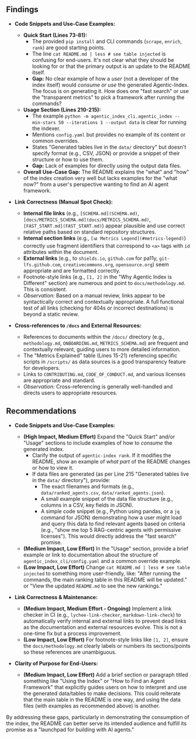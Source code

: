## Findings

*   **Code Snippets and Use-Case Examples:**
    *   **Quick Start (Lines 73-81):**
        *   The provided `pip install` and CLI commands (`scrape`, `enrich`, `rank`) are good starting points.
        *   The line `cat README.md | less # see table injected` is confusing for end-users. It's not clear what they should be looking for or that the primary output is an update to the README itself.
        *   **Gap:** No clear example of how a *user* (not a developer of the index itself) would *consume or use* the generated Agentic-Index. The focus is on generating it. How does one "fast search" or use the "transparent metrics" to pick a framework after running the commands?
    *   **Usage Section (Lines 210-215):**
        *   The example `python -m agentic_index_cli.agentic_index --min-stars 50 --iterations 1 --output data` is clear for running the indexer.
        *   Mentions `config.yaml` but provides no example of its content or common overrides.
        *   States "Generated tables live in the `data/` directory" but doesn't specify format (e.g., CSV, JSON) or provide a snippet of their structure or how to use them.
        *   **Gap:** Lack of examples for directly using the output data files.
    *   **Overall Use-Case Gap:** The README explains the "what" and "how" of the index creation very well but lacks examples for the "what now?" from a user's perspective wanting to find an AI agent framework.

*   **Link Correctness (Manual Spot Check):**
    *   **Internal file links** (e.g., `[SCHEMA.md](SCHEMA.md)`, `[docs/METRICS_SCHEMA.md](docs/METRICS_SCHEMA.md)`, `[FAST_START.md](FAST_START.md)`) appear plausible and use correct relative paths based on standard repository structures.
    *   **Internal section links** (e.g., `[📊 Metrics Legend](#metrics-legend)`) correctly use fragment identifiers that correspond to `<a>` tags with `id` attributes within the document.
    *   **External links** (e.g., to `shields.io`, `github.com` for pa11y, `git-lfs.github.com`, `creativecommons.org`, `opensource.org`) seem appropriate and are formatted correctly.
    *   Footnote-style links (e.g., `[1, 2]` in the "Why Agentic Index is Different" section) are numerous and point to `docs/methodology.md`. This is consistent.
    *   *Observation:* Based on a manual review, links appear to be syntactically correct and contextually appropriate. A full functional test of all links (checking for 404s or incorrect destinations) is beyond a static review.

*   **Cross-references to `/docs` and External Resources:**
    *   References to documents within the `/docs/` directory (e.g., `methodology.md`, `ONBOARDING.md`, `METRICS_SCHEMA.md`) are frequent and contextually relevant, guiding users to more detailed information.
    *   The "Metrics Explained" table (Lines 15-21) referencing specific scripts in `/scripts/` as data sources is a good transparency feature for developers.
    *   Links to `CONTRIBUTING.md`, `CODE_OF_CONDUCT.md`, and various licenses are appropriate and standard.
    *   *Observation:* Cross-referencing is generally well-handled and directs users to appropriate resources.

## Recommendations

*   **Code Snippets and Use-Case Examples:**
    *   **(High Impact, Medium Effort)** Expand the "Quick Start" and/or "Usage" sections to include examples of how to *consume* the generated index.
        *   Clarify the output of `agentic-index rank`. If it modifies the README, show an example of *what part* of the README changes or how to view it.
        *   If data files are generated (as per Line 215 "Generated tables live in the `data/` directory"), provide:
            *   The exact filenames and formats (e.g., `data/ranked_agents.csv`, `data/ranked_agents.json`).
            *   A small example snippet of the data file structure (e.g., columns in a CSV, key fields in JSON).
            *   A simple code snippet (e.g., Python using pandas, or a `jq` command for JSON) demonstrating how a user might load and query this data to find relevant agents based on criteria (e.g., "show me top 5 RAG-centric agents with permissive licenses"). This would directly address the "fast search" promise.
    *   **(Medium Impact, Low Effort)** In the "Usage" section, provide a brief example or link to documentation about the structure of `agentic_index_cli/config.yaml` and a common override example.
    *   **(Low Impact, Low Effort)** Change `cat README.md | less # see table injected` to something more user-friendly, like: "After running the commands, the main ranking table in this README will be updated." or "View the updated `README.md` to see the new rankings."

*   **Link Correctness & Maintenance:**
    *   **(Medium Impact, Medium Effort - Ongoing)** Implement a link checker in CI (e.g., `lychee-link-checker`, `markdown-link-check`) to automatically verify internal and external links to prevent dead links as the documentation and external resources evolve. This is not a one-time fix but a process improvement.
    *   **(Low Impact, Low Effort)** For footnote-style links like `[1, 2]`, ensure the `docs/methodology.md` clearly labels or numbers its sections/points so these references are unambiguous.

*   **Clarity of Purpose for End-Users:**
    *   **(Medium Impact, Low Effort)** Add a brief section or paragraph titled something like "Using the Index" or "How to Find an Agent Framework" that explicitly guides users on how to interpret and use the generated data/tables to make decisions. This could reiterate that the main table in the README is one way, and using the data files (with examples as recommended above) is another.

By addressing these gaps, particularly in demonstrating the consumption of the index, the README can better serve its intended audience and fulfill its promise as a "launchpad for building with AI agents."
